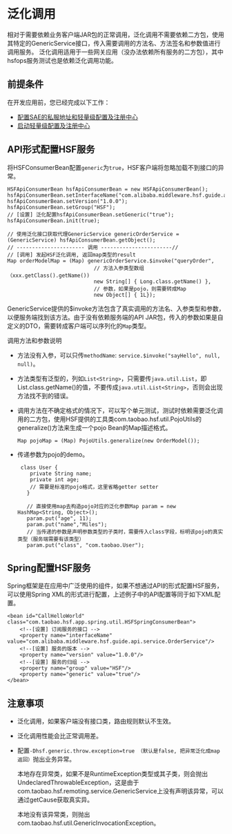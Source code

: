 # 泛化调用

相对于需要依赖业务客户端JAR包的正常调用，泛化调用不需要依赖二方包，使用其特定的GenericService接口，传入需要调用的方法名、方法签名和参数值进行调用服务。 泛化调用适用于一些网关应用（没办法依赖所有服务的二方包），其中hsfops服务测试也是依赖泛化调用功能。

## 前提条件

在开发应用前，您已经完成以下工作：

-   [配置SAE的私服地址和轻量级配置及注册中心]()
-   [启动轻量级配置及注册中心]()

## API形式配置HSF服务

将HSFConsumerBean配置`generic`为`true`，HSF客户端将忽略加载不到接口的异常。

```
HSFApiConsumerBean hsfApiConsumerBean = new HSFApiConsumerBean();
hsfApiConsumerBean.setInterfaceName("com.alibaba.middleware.hsf.guide.api.service.OrderService");
hsfApiConsumerBean.setVersion("1.0.0");
hsfApiConsumerBean.setGroup("HSF");
// [设置] 泛化配置hsfApiConsumerBean.setGeneric("true");
hsfApiConsumerBean.init(true);

// 使用泛化接口获取代理GenericService genericOrderService = (GenericService) hsfApiConsumerBean.getObject();
// ---------------------- 调用 -----------------------//
// [调用] 发起HSF泛化调用, 返回map类型的result
Map orderModelMap = (Map) genericOrderService.$invoke("queryOrder",
                            // 方法入参类型数组（xxx.getClass().getName())
                            new String[] { Long.class.getName() },
                            // 参数，如果是pojo，则需要转成Map
                            new Object[] { 1L});
```

GenericService提供的$invoke方法包含了真实调用的方法名、入参类型和参数，以便服务端找到该方法。由于没有依赖服务端的API JAR包，传入的参数如果是自定义的DTO，需要转成客户端可以序列化的`Map`类型。

调用方法和参数说明

-   方法没有入参，可以只传`methodName`: `service.$invoke("sayHello", null, null)`。
-   方法类型有泛型的，列如`List<String>`，只需要传`java.util.List`，即List.class.getName\(\)的值，不要传成`java.util.List<String>`，否则会出现方法找不到的错误。
-   调用方法在不确定格式的情况下，可以写个单元测试，测试时依赖需要泛化调用的二方包，使用HSF提供的工具类com.taobao.hsf.util.PojoUtils的generalize\(\)方法来生成一个pojo Bean的Map描述格式。

    ```
    Map pojoMap = (Map) PojoUtils.generalize(new OrderModel());
    ```

-   传递参数为pojo的demo。

    ```
     class User {
        private String name;
        private int age;
        // 需要是标准的pojo格式，这里省略getter setter
       }
    
       // 直接使用map去构造pojo对应的泛化参数Map param = new HashMap<String, Object>();
       param.put("age", 11);
       param.put("name","Miles");
       // 当传递的参数是声明参数类型的子类时，需要传入class字段，标明该pojo的真实类型（服务端需要有该类型）
       param.put("class", "com.taobao.User");
    ```


## Spring配置HSF服务

Spring框架是在应用中广泛使用的组件，如果不想通过API的形式配置HSF服务，可以使用Spring XML的形式进行配置，上述例子中的API配置等同于如下XML配置。

```
<bean id="CallHelloWorld" class="com.taobao.hsf.app.spring.util.HSFSpringConsumerBean">
    <!--[设置] 订阅服务的接口 -->
    <property name="interfaceName" value="com.alibaba.middleware.hsf.guide.api.service.OrderService"/>
    <!--[设置] 服务的版本 -->
    <property name="version" value="1.0.0"/>
    <!--[设置] 服务的归组 -->
    <property name="group" value="HSF"/>
    <property name="generic" value="true"/>
</bean>
```

## 注意事项

-   泛化调用，如果客户端没有接口类，路由规则默认不生效。
-   泛化调用性能会比正常调用差。
-   配置`-Dhsf.generic.throw.exception=true （默认是false, 把异常泛化成map返回）`抛出业务异常。

    本地存在异常类，如果不是RuntimeException类型或其子类，则会抛出UndeclaredThrowableException，这是由于com.taobao.hsf.remoting.service.GenericService上没有声明该异常，可以通过getCause获取真实异。

    本地没有该异常类，则抛出com.taobao.hsf.util.GenericInvocationException。


